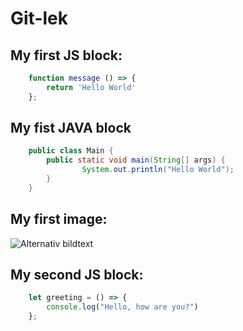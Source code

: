 <h1>Git-lek</h1>

<h2>My first JS block:</h2>

```javascript
	function message () => {
		return 'Hello World'
	};
```

<h2>My fist JAVA block </h2>

```java 
	public class Main {
  		public static void main(String[] args) {
    			System.out.println("Hello World");
  		}
	}	
```

## My first image:
![Alternativ bildtext](https://images.unsplash.com/photo-1617854818583-09e7f077a156?ixlib=rb-1.2.1&ixid=MnwxMjA3fDB8MHxwaG90by1wYWdlfHx8fGVufDB8fHx8&auto=format&fit=crop&w=1170&q=80)

## My second JS block:

```javascript
	let greeting = () => {
		console.log("Hello, how are you?")
	};
```
